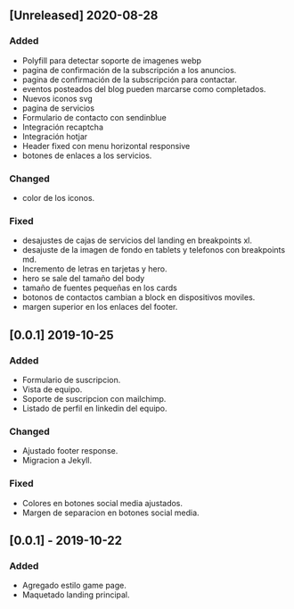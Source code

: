 ## [Unreleased] 2020-08-28

### Added

- Polyfill para detectar soporte de imagenes webp
- pagina de confirmación de la subscripción a los anuncios.
- pagina de confirmación de la subscripción para contactar.
- eventos posteados del blog pueden marcarse como completados.
- Nuevos iconos svg
- pagina de servicios
- Formulario de contacto con sendinblue
- Integración recaptcha
- Integración hotjar
- Header fixed con menu horizontal responsive
- botones de enlaces a los servicios.

### Changed

- color de los iconos.


### Fixed

- desajustes de cajas de servicios del landing en breakpoints xl.
- desajuste de la imagen de fondo en tablets y telefonos con breakpoints md.
- Incremento de letras en tarjetas y hero.
- hero se sale del tamaño del body
- tamaño de fuentes pequeñas en los cards
- botonos de contactos cambian a block en dispositivos moviles.
- margen superior en los enlaces del footer.

## [0.0.1] 2019-10-25
### Added
- Formulario de suscripcion.
- Vista de equipo.
- Soporte de suscripcion con mailchimp.
- Listado de perfil en linkedin del equipo.

### Changed
- Ajustado footer response.
- Migracion a Jekyll.

### Fixed
- Colores en botones social media ajustados.
- Margen de separacion en botones social media.

## [0.0.1] - 2019-10-22
### Added
- Agregado estilo game page.
- Maquetado landing principal.
